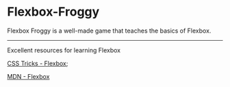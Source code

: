 # Flexbox-Froggy

Flexbox Froggy is a  well-made game that teaches the basics of Flexbox. 
***
Excellent resources for learning Flexbox

[CSS Tricks - Flexbox](https://css-tricks.com/snippets/css/a-guide-to-flexbox/);

[MDN - Flexbox](https://developer.mozilla.org/en-US/docs/Learn/CSS/CSS_layout/Flexbox)
